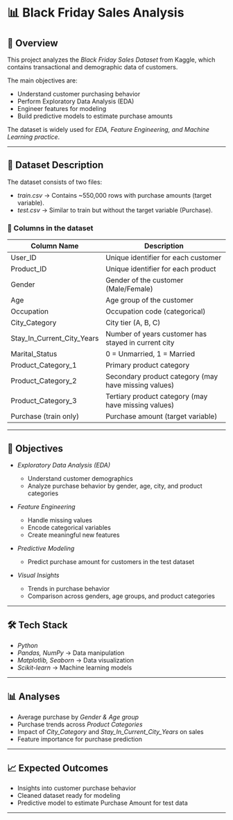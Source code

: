 # 📊 Black Friday Sales Analysis  

## 📌 Overview  
This project analyzes the *Black Friday Sales Dataset* from Kaggle, which contains transactional and demographic data of customers.  

The main objectives are:  
- Understand customer purchasing behavior  
- Perform Exploratory Data Analysis (EDA)  
- Engineer features for modeling  
- Build predictive models to estimate purchase amounts  

The dataset is widely used for *EDA, Feature Engineering, and Machine Learning practice*.  

---

## 📂 Dataset Description  

The dataset consists of two files:  
- *train.csv* → Contains ~550,000 rows with purchase amounts (target variable).  
- *test.csv* → Similar to train but without the target variable (Purchase).  

### 📝 Columns in the dataset  

| Column Name                | Description |
|-----------------------------|-------------|
| User_ID                    | Unique identifier for each customer |
| Product_ID                 | Unique identifier for each product |
| Gender                     | Gender of the customer (Male/Female) |
| Age                        | Age group of the customer |
| Occupation                 | Occupation code (categorical) |
| City_Category              | City tier (A, B, C) |
| Stay_In_Current_City_Years | Number of years customer has stayed in current city |
| Marital_Status             | 0 = Unmarried, 1 = Married |
| Product_Category_1         | Primary product category |
| Product_Category_2         | Secondary product category (may have missing values) |
| Product_Category_3         | Tertiary product category (may have missing values) |
| Purchase (train only)      | Purchase amount (target variable) |

---

## 🎯 Objectives  

- *Exploratory Data Analysis (EDA)*  
  - Understand customer demographics  
  - Analyze purchase behavior by gender, age, city, and product categories  

- *Feature Engineering*  
  - Handle missing values  
  - Encode categorical variables  
  - Create meaningful new features  

- *Predictive Modeling*  
  - Predict purchase amount for customers in the test dataset  

- *Visual Insights*  
  - Trends in purchase behavior  
  - Comparison across genders, age groups, and product categories  

---

## 🛠 Tech Stack  

- *Python*  
- *Pandas, NumPy* → Data manipulation  
- *Matplotlib, Seaborn* → Data visualization  
- *Scikit-learn* → Machine learning models  

---

## 📊 Analyses  

- Average purchase by *Gender & Age group*  
- Purchase trends across *Product Categories*  
- Impact of *City_Category* and *Stay_In_Current_City_Years* on sales  
- Feature importance for purchase prediction  

---

## 📈 Expected Outcomes

- Insights into customer purchase behavior
- Cleaned dataset ready for modeling
- Predictive model to estimate Purchase Amount for test data

---
